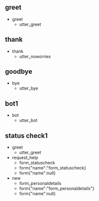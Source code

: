 ## greet
* greet
  - utter_greet

## thank
* thank
  - utter_noworries

## goodbye
* bye
  - utter_bye

## bot1
* bot
  - utter_bot

<!-- ## validate1
* greet
  - utter_greet
* request_help
  - form_personaldetails
  - form{"name":"form_personaldetails"}
  - form{"name":null} -->

## status check1
* greet
  - utter_greet
* request_help
  - form_statuscheck
  - form{"name":"form_statuscheck}
  - form{"name":null}
* new
  - form_personaldetails
  - form{"name":"form_personaldetails"}
  - form{"name":null}

<!-- ## personaldetails1
* personal_details
  - utter_askname
  - form_personaldetails
  - form{"name":"form_personaldetails"}
  - form{"name":null}
  - action_deactivate_form
  - action_restart -->
